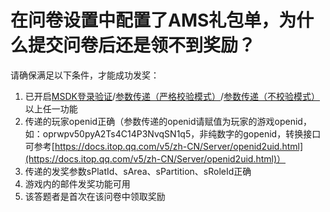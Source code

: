 # 在问卷设置中配置了AMS礼包单，为什么提交问卷后还是领不到奖励？

请确保满足以下条件，才能成功发奖：

1. 已开启[MSDK登录验证](../../cao-zuo-zhi-yin/wen-juan-she-zhi/da-ti-xian-zhi-she-zhi/#msdk-deng-lu-yan-zheng)/[参数传递（严格校验模式）](../../cao-zuo-zhi-yin/wen-juan-she-zhi/chuan-can-tiao-zhuan-hui-tiao/#can-shu-chuan-di-jie-kou-yan-ge-xiao-yan-mo-shi)/[参数传递（不校验模式）](../../cao-zuo-zhi-yin/wen-juan-she-zhi/chuan-can-tiao-zhuan-hui-tiao/#can-shu-chuan-di-jie-kou-bu-xiao-yan-mo-shi)以上任一功能
2. 传递的玩家openid正确（参数传递的openid请赋值为玩家的游戏openid，如：oprwpv50pyA2Ts4C14P3NvqSN1q5，非纯数字的gopenid，转换接口可参考[https://docs.itop.qq.com/v5/zh-CN/Server/openid2uid.html](https://docs.itop.qq.com/v5/zh-CN/Server/openid2uid.html)）
3. 传递的发奖参数sPlatId、sArea、sPartition、sRoleId正确
4. 游戏内的邮件发奖功能可用
5. 该答题者是首次在该问卷中领取奖励
